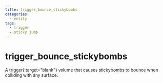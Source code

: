 ```yaml
---
title: trigger_bounce_stickybombs
categories:
  - entity
tags:
  - trigger
  - sticky jump
---
```


# trigger_bounce_stickybombs

A [trigger](https://developer.valvesoftware.com/wiki/Triggers){:target="blank"} volume that causes stickybombs to bounce when colliding with any surface.
